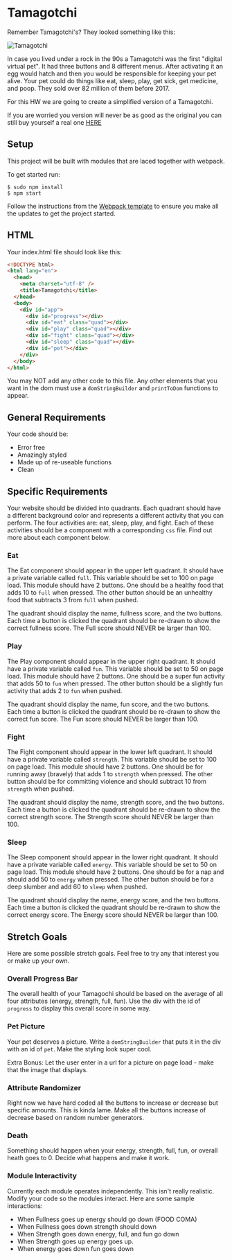 # Tamagotchi

Remember Tamagotchi's? They looked something like this:

![Tamagotchi](./tamagotchi.jpg)

In case you lived under a rock in the 90s a Tamagotchi was the first "digital virtual pet". It had three buttons and 8 different menus. After activating it an egg would hatch and then you would be responsible for keeping your pet alive. Your pet could do things like eat, sleep, play, get sick, get medicine, and poop. They sold over 82 million of them before 2017.

For this HW we are going to create a simplified version of a Tamagotchi.

If you are worried you version will never be as good as the original you can still buy yourself a real one [HERE](https://www.bandai.com/tamagotchi/)

## Setup

This project will be built with modules that are laced together with webpack.

To get started run:

```
$ sudo npm install
$ npm start
```

Follow the instructions from the [Webpack template](https://github.com/nss-nightclass-projects/webpack-template/blob/master/README.md) to ensure you make all the updates to get the project started.

## HTML

Your index.html file should look like this:

```html
<!DOCTYPE html>
<html lang="en">
  <head>
    <meta charset="utf-8" />
    <title>Tamagotchi</title>
  </head>
  <body>
    <div id="app">
      <div id="progress"></div>
      <div id="eat" class="quad"></div>
      <div id="play" class="quad"></div>
      <div id="fight" class="quad"></div>
      <div id="sleep" class="quad"></div>
      <div id="pet"></div>
    </div>
  </body>
</html>
```

You may NOT add any other code to this file. Any other elements that you want in the dom must use a `domStringBuilder` and `printToDom` functions to appear.

## General Requirements

Your code should be:

- Error free
- Amazingly styled
- Made up of re-useable functions
- Clean

## Specific Requirements

Your website should be divided into quadrants. Each quadrant should have a different background color and represents a different activity that you can perform. The four activities are: eat, sleep, play, and fight. Each of these activities should be a component with a corresponding `css` file. Find out more about each component below.

### Eat

The Eat component should appear in the upper left quadrant. It should have a private variable called `full`. This variable should be set to 100 on page load. This module should have 2 buttons. One should be a healthy food that adds 10 to `full` when pressed. The other button should be an unhealthy food that subtracts 3 from `full` when pushed.

The quadrant should display the name, fullness score, and the two buttons. Each time a button is clicked the quadrant should be re-drawn to show the correct fullness score. The Full score should NEVER be larger than 100.

### Play

The Play component should appear in the upper right quadrant. It should have a private variable called `fun`. This variable should be set to 50 on page load. This module should have 2 buttons. One should be a super fun activity that adds 50 to `fun` when pressed. The other button should be a slightly fun activity that adds 2 to `fun` when pushed.

The quadrant should display the name, fun score, and the two buttons. Each time a button is clicked the quadrant should be re-drawn to show the correct fun score. The Fun score should NEVER be larger than 100.

### Fight

The Fight component should appear in the lower left quadrant. It should have a private variable called `strength`. This variable should be set to 100 on page load. This module should have 2 buttons. One should be for running away (bravely) that adds 1 to `strength` when pressed. The other button should be for committing violence and should subtract 10 from `strength` when pushed.

The quadrant should display the name, strength score, and the two buttons. Each time a button is clicked the quadrant should be re-drawn to show the correct strength score. The Strength score should NEVER be larger than 100.

### Sleep

The Sleep component should appear in the lower right quadrant. It should have a private variable called `energy`. This variable should be set to 50 on page load. This module should have 2 buttons. One should be for a nap and should add 50 to `energy` when pressed. The other button should be for a deep slumber and add 60 to `sleep` when pushed.

The quadrant should display the name, energy score, and the two buttons. Each time a button is clicked the quadrant should be re-drawn to show the correct energy score. The Energy score should NEVER be larger than 100.

## Stretch Goals

Here are some possible stretch goals. Feel free to try any that interest you or make up your own.

### Overall Progress Bar

The overall health of your Tamagochi should be based on the average of all four attributes (energy, strength, full, fun). Use the div with the id of `progress` to display this overall score in some way.

### Pet Picture

Your pet deserves a picture. Write a `domStringBuilder` that puts it in the div with an id of `pet`. Make the styling look super cool.

Extra Bonus: Let the user enter in a url for a picture on page load - make that the image that displays.

### Attribute Randomizer

Right now we have hard coded all the buttons to increase or decrease but specific amounts. This is kinda lame. Make all the buttons increase of decrease based on random number generators.

### Death

Something should happen when your energy, strength, full, fun, or overall heath goes to 0. Decide what happens and make it work.

### Module Interactivity

Currently each module operates independently. This isn't really realistic. Modify your code so the modules interact. Here are some sample interactions:

- When Fullness goes up energy should go down (FOOD COMA)
- When Fullness goes down strength should down
- When Strength goes down energy, full, and fun go down
- When Strength goes up energy goes up.
- When energy goes down fun goes down
